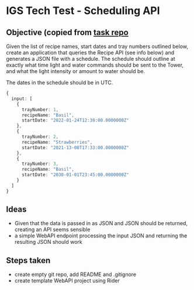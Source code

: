 # IGS Tech Test - Scheduling API

## Objective (copied from [task repo](https://github.com/intelligent-growth-solutions/tech-test-software-engineer)

Given the list of recipe names, start dates and tray numbers outlined below, create an application that queries the Recipe API (see info below) and generates a JSON file with a schedule. The schedule should outline at exactly what time light and water commands should be sent to the Tower, and what the light intensity or amount to water should be.

The dates in the schedule should be in UTC.

```typescript
{
  input: [
    {
      trayNumber: 1,
      recipeName: "Basil",
      startDate: "2022-01-24T12:30:00.0000000Z"
    },
    {
      trayNumber: 2,
      recipeName: "Strawberries",
      startDate: "2021-13-08T17:33:00.0000000Z"
    },
    {
      trayNumber: 3,
      recipeName: "Basil",
      startDate: "2030-01-01T23:45:00.0000000Z"
    }
  ]
}
```

## Ideas
- Given that the data is passed in as JSON and JSON should be returned, creating an API seems sensible
- a simple WebAPI endpoint processing the input JSON and returning the resulting JSON should work

## Steps taken 
- create empty git repo, add README and .gitignore
- create template WebAPI project using Rider 
